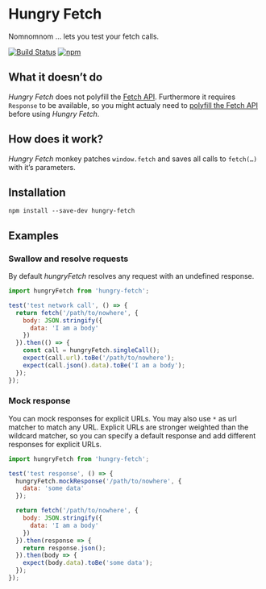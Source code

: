 # Hungry Fetch

Nomnomnom … lets you test your fetch calls.

[![Build Status](https://travis-ci.org/micromata/hungry-fetch.svg?branch=master)](https://travis-ci.org/micromata/hungry-fetch)
[![npm](https://img.shields.io/npm/v/hungry-fetch.svg)](https://www.npmjs.com/package/hungry-fetch)

## What it doesn’t do

*Hungry Fetch* does not polyfill the [Fetch API](https://developer.mozilla.org/en-US/docs/Web/API/Fetch_API). Furthermore it requires `Response` to be available, so you might actualy need to [polyfill the Fetch API](https://github.com/github/fetch) before using *Hungry Fetch*.

## How does it work?

*Hungry Fetch* monkey patches `window.fetch` and saves all calls to `fetch(…)` with it’s parameters.

## Installation

```
npm install --save-dev hungry-fetch
```

## Examples

### Swallow and resolve requests

By default *hungryFetch* resolves any request with an undefined response.

```javascript
import hungryFetch from 'hungry-fetch';

test('test network call', () => {
  return fetch('/path/to/nowhere', {
    body: JSON.stringify({
      data: 'I am a body'
    })
  }).then(() => {
    const call = hungryFetch.singleCall();
    expect(call.url).toBe('/path/to/nowhere');
    expect(call.json().data).toBe('I am a body');
  });
});
```

### Mock response

You can mock responses for explicit URLs. You may also use `*` as url matcher to match any URL. Explicit URLs are stronger weighted than the wildcard matcher, so you can specify a default response and add different responses for explicit URLs.

```javascript
import hungryFetch from 'hungry-fetch';

test('test response', () => {
  hungryFetch.mockResponse('/path/to/nowhere', {
    data: 'some data'
  });

  return fetch('/path/to/nowhere', {
    body: JSON.stringify({
      data: 'I am a body'
    })
  }).then(response => {
    return response.json();
  }).then(body => {
    expect(body.data).toBe('some data');
  });
});
```
